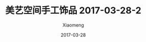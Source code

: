 ---
layout: post
title: 美艺空间手工饰品 2017-03-28-2
description: 美艺空间手工饰品
date: 2017-03-28
img: http://imglf1.nosdn.127.net/img/R2s3QnZjM0lqWFFhSTNFWDd0alhFUzBhZnlRSW9mdlJvVXB0bFNQQW5nUWJGV2dQeWNhUnVBPT0.jpg?imageView&thumbnail=1680x0&quality=96&stripmeta=0&type=jpg
author: Xiaomeng
---